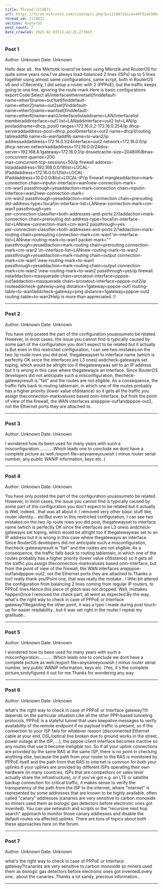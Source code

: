```yaml
---
title: Thread-1119872
url: https://forum.mikrotik.com/viewtopic.php?p=1119872&sid=49f92a630bc7970d8ca50523be880e8f#p1119872
thread_id: 1119872
section: RouterOS
post_count: 7
date_crawled: 2025-02-03T13:42:25.273843
---
```


### Post 1
Author: Unknown
Date: Unknown

Hello dear all.. the Mikrtotik loversI've been using Mikrotik and RouterOS for quite some years now.I've always load-balanced 2 lines (ISPs) up to 5 lines together using almost same configurations, same script, both in RouterOS v6 and v7.Recently, I did setup a router with 2 (PPPoE), but the traffic keeps going to one line, ignoring the route-mark.Here is basic configurations export:Code:Select all/interfaceethernetset[finddefault-name=ether1]name=out1set[finddefault-name=ether2]name=out2set[finddefault-name=ether5]name=wan1set[finddefault-name=ether6]name=wan2/interfacelistaddname=LAN/interfacelist memberaddinterface=out1 list=LANaddinterface=out2 list=LAN/ip pooladdname=dhcp_pool0 ranges=172.16.0.2-172.16.0.254/ip dhcp-serveraddaddress-pool=dhcp_pool0interface=out2 name=dhcp1/routing tableaddfib name=to-wan1addfib name=to-wan2/ip addressaddaddress=172.16.0.1/24interface=out2 network=172.16.0.0/ip dhcp-server networkaddaddress=172.16.0.0/24dns-server=192.168.8.1gateway=172.16.0.1/ip dnssetcache-size=20480KiBmax-concurrent-queries=200\
    max-concurrent-tcp-sessions=50/ip firewall address-listaddaddress=192.168.0.0/16list=LOCAL-IPaddaddress=172.16.0.0/12list=LOCAL-IPaddaddress=10.0.0.0/8list=LOCAL-IP/ip firewall mangleaddaction=mark-connection chain=inputin-interface=wan1new-connection-mark=\
    cm-wan1 passthrough=yesaddaction=mark-connection chain=inputin-interface=wan2new-connection-mark=\
    cm-wan2 passthrough=yesaddaction=mark-connection chain=prerouting dst-address-type=!local\in-interface-list=LANnew-connection-mark=cm-wan1 passthrough=yes \
    per-connection-classifier=both-addresses-and-ports:2/0addaction=mark-connection chain=prerouting dst-address-type=!local\in-interface-list=LANnew-connection-mark=cm-wan2 passthrough=yes \
    per-connection-classifier=both-addresses-and-ports:2/1addaction=mark-routing chain=prerouting connection-mark=cm-wan1 \in-interface-list=LANnew-routing-mark=to-wan1 packet-mark=""\
    passthrough=yesaddaction=mark-routing chain=prerouting connection-mark=cm-wan2 \in-interface-list=LANnew-routing-mark=to-wan2 passthrough=yesaddaction=mark-routing chain=output connection-mark=cm-wan1 \new-routing-mark=to-wan1 passthrough=yesaddaction=mark-routing chain=output connection-mark=cm-wan2 \new-routing-mark=to-wan2 passthrough=yes/ip firewall nataddaction=masquerade chain=srcnatout-interface=pppoe-out1addaction=masquerade chain=srcnatout-interface=pppoe-out2/ip routeaddcheck-gateway=ping distance=1gateway=pppoe-out1 routing-table=to-wan1addcheck-gateway=ping distance=1gateway=pppoe-out2 routing-table=to-wan2Help is more than appreciated..!!

---
### Post 2
Author: Unknown
Date: Unknown

You have only posted the part of the configuration youassumeto be related. However, in most cases, the issue you cannot find is typically caused by some part of the configuration you don't expect to be related but it actually is.But even in this restricted configuration, I can see two mistakes:on the two /ip route rows you did post, thegatewayset to interface name (which is perfectly OK since the interfaces are L3 ones) andcheck-gatewayis set toping, which would be allright too if thegatewaywas set to an IP address but it is wrong in this case where thegatewayis an interface. Since RouterOS developers did not anticipate such a misconfiguration, thecheck-gatewayresult is "fail" and the routes are not eligible. As a consequence, the traffic falls back to routing tablemain, in which one of the routes probably has a higher priority (lower value ofdistance) so it gets all the traffic.you assign theconnection-markvaluses based onin-interface, but from the point of view of the firewall, the WAN interfaces arepppoe-out1andpppoe-out2, not the Ethernet ports they are attached to.

---
### Post 3
Author: Unknown
Date: Unknown

I wondered how its been used for many years with such a misconfiguration............Which leads one to conclude we dont have a complete picture as well./export file=anynameyouwish ( minus router serial number, any public WANIP information, keys etc. )

---
### Post 4
Author: Unknown
Date: Unknown

You have only posted the part of the configuration youassumeto be related. However, in most cases, the issue you cannot find is typically caused by some part of the configuration you don't expect to be related but it actually is.Well, indeed.. that was all about it. I removed very other basic stuff like, router identity... etc!But even in this restricted configuration, I can see two mistakes:on the two /ip route rows you did post, thegatewayset to interface name (which is perfectly OK since the interfaces are L3 ones) andcheck-gatewayis set toping, which would be allright too if thegatewaywas set to an IP address but it is wrong in this case where thegatewayis an interface. Since RouterOS developers did not anticipate such a misconfiguration, thecheck-gatewayresult is "fail" and the routes are not eligible. As a consequence, the traffic falls back to routing tablemain, in which one of the routes probably has a higher priority (lower value ofdistance) so it gets all the traffic.you assign theconnection-markvaluses based onin-interface, but from the point of view of the firewall, the WAN interfaces arepppoe-out1andpppoe-out2, not the Ethernet ports they are attached to.Thanks a ton! really thank you!Point one, that was really the mistake.. I little-bit altered the configuration from balancing 2 lines coming from regular IP routers, to PPPoE lines.Hence this piece of glitch was not dropped. Well, mistakes happenOnce I removed the check part, all went as expected.By the way.. what's the right way to check in case of PPPoE or Interface gateway?!Regarding the other point, it was a typo I made during post touch-up for easier readability.. but it was set right in the router.I repeat my gratitude..

---
### Post 5
Author: Unknown
Date: Unknown

I wondered how its been used for many years with such a misconfiguration............Which leads one to conclude we dont have a complete picture as well./export file=anynameyouwish ( minus router serial number, any public WANIP information, keys etc. )Yes, it's the complete picture,sindyfigured it out for me.Thanks for wondering any way

---
### Post 6
Author: Unknown
Date: Unknown

what's the right way to check in case of PPPoE or Interface gateway?!It depends on the particular situation.Like all the other PPP-based tunneling protocols, PPPoE is a stateful tunnel that uses keepalive messages to verify availability of the remote endpoint if no payload traffic is present, so if the connection to your ISP fails for whatever reason (disconnected Ethernet cable at your end, DSL/optical line broken due to ground works in the street, power outage at the ISP, ...), the pppoe-client interface becomes inactive so any routes that use it become ineligible too. So if all your uplink connections are provided by the same RAS at the same ISP, there is no point in checking anything else, because the path from your router to the RAS is monitored by PPPoE itself and the path from that RAS to internet is common for both your uplinks.If your uplinks are provided by different ISPs operating their own hardware (in many countries, ISPs that are competitors on sales level actually share the infrastructure), or if you've got e.g. an LTE or satellite backup connection for critical traffic, it makes sense to verify the transparency of the path from the ISP to the internet, where "internet" is represented by some addresses that are known to be highly available, often called "canary" addresses (canaries are very sensitive to carbon monoxide so miners used them as biologic gas detectors before electronic ones got invented). You can use netwatch and scripts or the "recursive next hop search" approach to monitor those canary addresses and disable the default routes via affected uplinks. There are tons of topics about both these approaches here on the forum.

---
### Post 7
Author: Unknown
Date: Unknown

what's the right way to check in case of PPPoE or Interface gateway?!canaries are very sensitive to carbon monoxide so miners used them as biologic gas detectors before electronic ones got inventedLovely one.. about the canaries..Thanks a lot sandy, precious information..

---

